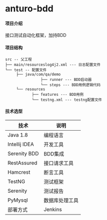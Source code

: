 # anturo-bdd

#### 项目介绍

接口测试自动化框架，加持BDD

#### 项目结构

```
src -- 父工程
├── main/resourceslog4j2.xml --- 日志配置文件
└── test -- 配置文件
     ├── java/com/qa/demo
                ├── runner --- BDD启动器
                └── steps --- BDD用例逻辑代码
     └── resources
            ├── features --- BDD用例
            └── testng.xml --- testng配置文件
```

#### 技术选型

| 技术            | 说明
|---------------| ---------------------------
| Java 1.8      | 编程语言
| Intellij IDEA | 开发工具
| Serenity BDD  | BDD集成
| RestAssured   | 接口请求工具
| Hamcrest      | 断言工具
| TestNG        | 测试框架
| Serenity      | 测试报告
| PyMysql       | 数据库处理工具
| 部署方式          | Jenkins

